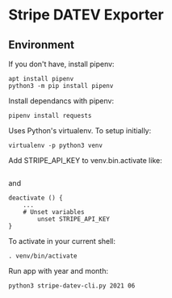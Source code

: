 # Stripe DATEV Exporter


## Environment
If you don't have, install pipenv:

```
apt install pipenv
python3 -m pip install pipenv
```

Install dependancs with pipenv:

```
pipenv install requests
```

Uses Python's virtualenv. To setup initially:

```
virtualenv -p python3 venv
```

Add STRIPE_API_KEY to venv.bin.activate like: 

```

```
and
```
deactivate () {
    ...
    # Unset variables
        unset STRIPE_API_KEY 
}
```

To activate in your current shell:

```
. venv/bin/activate
```

Run app with year and month:

```
python3 stripe-datev-cli.py 2021 06
```